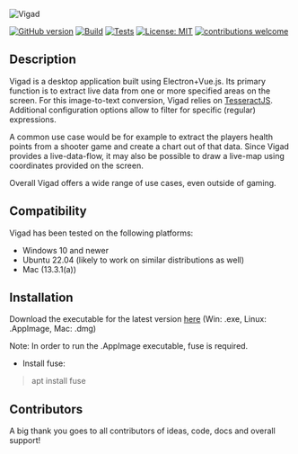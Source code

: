 ![Vigad](https://user-images.githubusercontent.com/58397976/209412078-1a7f2dfc-3ce8-4a7c-9ad6-2ca19a4e764d.png)

[![GitHub version](https://badge.fury.io/gh/VisualGameData%2FVigad.svg)](https://github.com/VisualGameData/VIGAD)
[![Build](https://github.com/github/docs/actions/workflows/publish-build.yml/badge.svg)](https://github.com/VisualGameData/VIGAD/actions/workflows/publish-build.yml)
[![Tests](https://github.com/github/docs/actions/workflows/main-test.yml/badge.svg)](https://github.com/VisualGameData/VIGAD/actions/workflows/main-test.yml)
[![License: MIT](https://img.shields.io/badge/License-MIT-yellow.svg)](https://github.com/VisualGameData/VIGAD/main/LICENSE)
[![contributions welcome](https://img.shields.io/badge/contributions-welcome-brightgreen.svg?style=flat)](https://github.com/VisualGameData/VIGAD/pulls)

## Description

Vigad is a desktop application built using Electron+Vue.js. Its primary function is to extract live data from one or more specified areas on the screen. For this image-to-text conversion, Vigad relies on [TesseractJS](https://tesseract.projectnaptha.com/). Additional configuration options allow to filter for specific (regular) expressions.

A common use case would be for example to extract the players health points from a shooter game and create a chart out of that data. Since Vigad provides a live-data-flow, it may also be possible to draw a live-map using coordinates provided on the screen.

Overall Vigad offers a wide range of use cases, even outside of gaming.

## Compatibility
Vigad has been tested on the following platforms:

- Windows 10 and newer
- Ubuntu 22.04 (likely to work on similar distributions as well)
- Mac (13.3.1(a))

## Installation
Download the executable for the latest version [here](https://github.com/VisualGameData/VIGAD/releases/latest/) (Win: .exe, Linux: .AppImage, Mac: .dmg)

Note: In order to run the .AppImage executable, fuse is required.
- Install fuse:
> apt install fuse

## Contributors
A big thank you goes to all contributors of ideas, code, docs and overall support!
